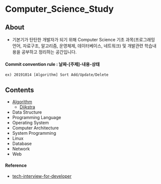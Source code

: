 # Computer_Science_Study

## About
- 기본기가 탄탄한 개발자가 되기 위해 Computer Science 기초 과목(프로그래밍 언어, 자료구조, 알고리즘, 운영체제, 데이터베이스, 네트워크) 및 개발관련 학습내용을 공부하고 정리하는 공간입니다.

#### Commit convention rule : 날짜-[주제]-내용-상태

```
ex) 20191014 [Algorithm] Sort Add/Update/Delete
```

## Contents
- [Algorithm](https://github.com/kkw-11/Computer_Science_Study/tree/main/Data%20Structure%20%26%20Algorithm)
  - [Dijkstra](https://github.com/kkw-11/Computer_Science_Study/blob/master/Algorithm/Djkstra.md)
- Data Structure
- Programming Language
- Operating System
- Computer Architecture
- System Programming
- Linux
- Database
- Network
- Web



#### Reference
- [tech-interview-for-developer](https://github.com/gyoogle/tech-interview-for-developer)



